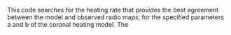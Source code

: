This code searches for the heating rate that provides the best agreement between the model and observed radio maps, for the specified parameters a and b of the coronal heating model.
The 
